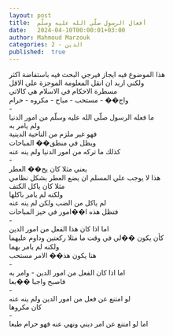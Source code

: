 ```yaml
---
layout: post
title:  أفعال الرسول صلّي الله عليه وسلّم
date:   2024-04-10T00:00:01+03:00
author: Mahmoud Marzouk
categories: 2 - الدين
published:  true
---
```

هذا الموضوع فيه ايجاز فيرجي البحث فيه باستفاضة اكثر\
ولكني اريد ان انقل المعلومة الموجزة علي الاقل\
مسطرة الاحكام في الاسلام هي كالاتي\
واج�� - مستحب - مباح - مكروه - حرام\
-\
ما فعله الرسول صلّي الله عليه وسلّم من امور الدنيا\
ولم يامر به\
فهو غير ملزم من الناحية الدينية\
ويظل في منطق�� المباحات\
كذلك ما تركه من امور الدنيا ولم ينه عنه\
-\
يعني مثلا كان يح�� العطر\
هذا لا يوجب علي المسلم ان يضع العطر بشكل نظامي\
مثلا كان ياكل الكتف\
ولكنه لم يامر باكلها\
لم ياكل من الضب ولكن لم ينه عنه\
فتظل هذه ا��امور في حيز المباحات\
-\
اما اذا كان هذا الفعل من امور الدين\
كأن يكون ��لي في وقت ما مثلا ركعتين وداوم عليهما\
ولكنه لم يامر بهما\
هنا يكون هذ�� الامر مستحب\
-\
اما اذا كان الفعل من امور الدين - وامر به\
فاصبح واجبا ��بعا\
-\
لو امتنع عن فعل من امور الدين ولم ينه عنه\
كان مكروها\
-\
اما لو امتنع عن امر ديني ونهي عنه فهو حرام طبعا
